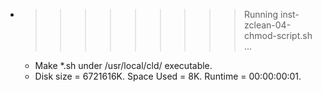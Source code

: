 * >>>>>>>>> Running inst-zclean-04-chmod-script.sh ...
  * Make *.sh under /usr/local/cld/ executable.
  * Disk size = 6721616K. Space Used = 8K. Runtime = 00:00:00:01.
